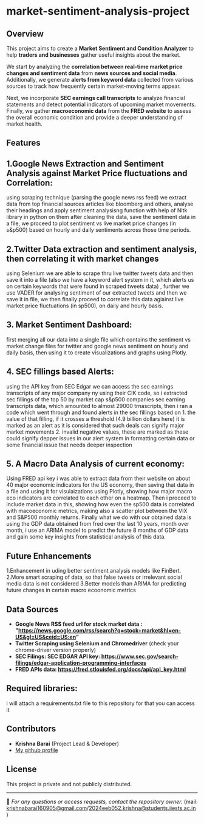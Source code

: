 # market-sentiment-analysis-project
## Overview
This project aims to create a **Market Sentiment and Condition Analyzer** to help **traders and businesses** gather useful insights about the market. 

We start by analyzing the **correlation between real-time market price changes and sentiment data** from **news sources and social media**. Additionally, we generate **alerts from keyword data** collected from various sources to track how frequently certain market-moving terms appear.

Next, we incorporate **SEC earnings call transcripts** to analyze financial statements and detect potential indicators of upcoming market movements. Finally, we gather **macroeconomic data** from the **FRED website** to assess the overall economic condition and provide a deeper understanding of market health.

## Features
## 1.Google News Extraction and Sentiment Analysis against Market Price fluctuations and Correlation:
 using scraping technique (parsing the google news rss feed) we extract data from top financial sources articles like bloomberg and others,
 analyse their headings and apply sentiment analysisng function with help of Nltk library in python on them after cleaning the data,
 save the sentiment data in a file,
 we proceed to plot sentiment vs live market price changes (in s&p500) based on hourly and daily sentiments across those time periods.



## 2.Twitter Data extraction and sentiment analysis, then correlating it with market changes
using Selenium we are able to scrape thru live twitter tweets data and then save it into a file (also we have a keyword alert system in it, which alerts us on certain keywords that were found in scraped tweets data) , further we use VADER for analysing sentiment of our extracted tweets and then we save it in file, we then finally proceed to correlate this data agiainst live market price fluctuations (in sp500), on daily and hourly basis.


## 3. Market Sentiment Dashboard:
first merging all our data into a single file which contains the sentiment vs market change files for twitter and google news sentiment on hourly and daily basis, then using it to create visualizations and graphs using Plotly.

## 4. SEC fillings based Alerts:
using the API key from SEC Edgar we can access the sec earnings transcripts of any msjor company ny using their CIK code, so i extracted sec fillings of the top 50 by market cap s&p500 companies sec earning transcripts data, which amounted to almost 29000 trnascripts, then i ran a code which went through and found alerts in the sec fillings based on 1. the value of that filling, if it crosses a threshold (4.9 billion dollars here) it is marked as an alert as it is considered that such deals can signify major market movements 2. invalid negative values, these are marked as these could signify depper issues in our alert system in formatting certain data or some financial issue that needs deeper inspection

## 5. A Macro Data Analysis of current economy:
Using FRED api key i was able to extract data from their website on about 40 major economic indicators for the US economy, then saving that data in a file and using it for visulaizations using Plotly, showing how major macro eco indicators are correlated to each other on a heatmap. Then i proceed to include market data in this, showing how even the sp500 data is correlated with macoeconomic metrics, making also a scatter plot between the VIX and S&P500 monthly returns. Finally what we do with our obtained data is using the GDP data obtained from fred over the last 10 years, month over month, i use an ARIMA model to predict the future 8 months of GDP data and gain some key insights from statistical analysis of this data.

## Future Enhancements 
1.Enhancement in uding better sentiment analysis models like FinBert.
2.More smart scraping of data, so that false tweets or irrelevant social media data is not considered
3.Better models than ARIMA for predicting future changes in certain macro ecoonomic metrics

## Data Sources 
- **Google News RSS feed url for stock market data : "https://news.google.com/rss/search?q=stock+market&hl=en-US&gl=US&ceid=US:en"**
- **Twitter Scraping using Selenium and Chromedriver** (check your chrome-driver version properly)
- **SEC Filings: SEC EDGAR API key: https://www.sec.gov/search-filings/edgar-application-programming-interfaces** 
- **FRED APIs data: https://fred.stlouisfed.org/docs/api/api_key.html** 

## Required libraries: 
i will attach a requirements.txt file to this repository for that you can access it

## Contributors 
- **Krishna Barai** (Project Lead & Developer)
- [My github profile](https://github.com/HeroicKrishna160905) 

## License 
This project is private and not publicly distributed.

---
📌 *For any questions or access requests, contact the repository owner.*
(mail: krishnabarai160905@gmail.com/2024eeb052.krishna@students.iiests.ac.in)














